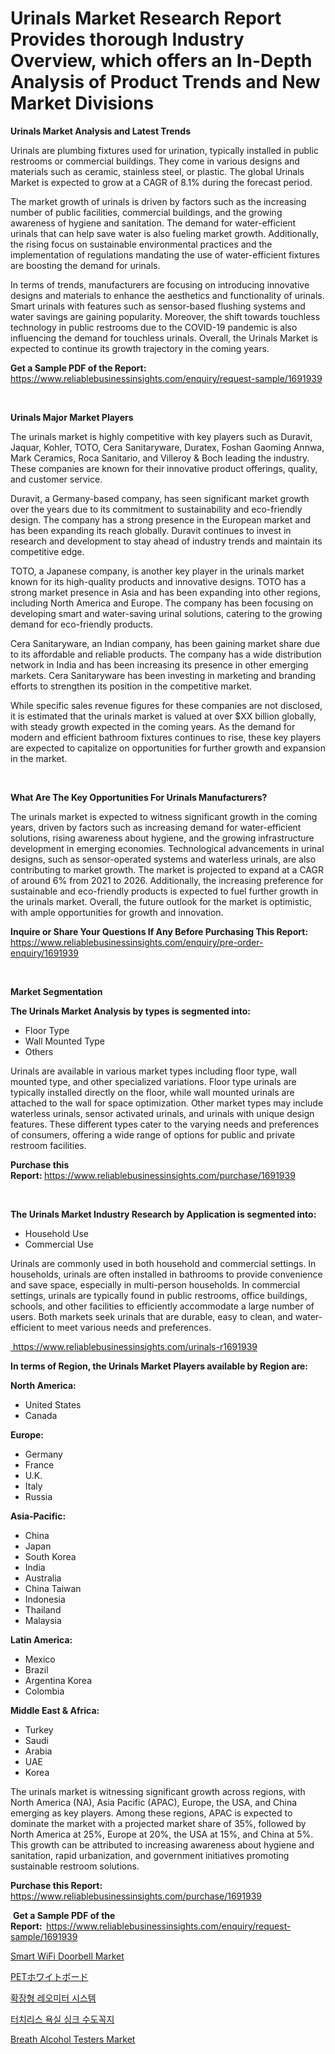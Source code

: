 <p><h1>Urinals Market Research Report Provides thorough Industry Overview, which offers an In-Depth Analysis of Product Trends and New Market Divisions</h1></p><p><strong>Urinals Market Analysis and Latest Trends</strong></p>
<p><p>Urinals are plumbing fixtures used for urination, typically installed in public restrooms or commercial buildings. They come in various designs and materials such as ceramic, stainless steel, or plastic. The global Urinals Market is expected to grow at a CAGR of 8.1% during the forecast period.</p><p>The market growth of urinals is driven by factors such as the increasing number of public facilities, commercial buildings, and the growing awareness of hygiene and sanitation. The demand for water-efficient urinals that can help save water is also fueling market growth. Additionally, the rising focus on sustainable environmental practices and the implementation of regulations mandating the use of water-efficient fixtures are boosting the demand for urinals.</p><p>In terms of trends, manufacturers are focusing on introducing innovative designs and materials to enhance the aesthetics and functionality of urinals. Smart urinals with features such as sensor-based flushing systems and water savings are gaining popularity. Moreover, the shift towards touchless technology in public restrooms due to the COVID-19 pandemic is also influencing the demand for touchless urinals. Overall, the Urinals Market is expected to continue its growth trajectory in the coming years.</p></p>
<p><strong>Get a Sample PDF of the Report:&nbsp;</strong> <a href="https://www.reliablebusinessinsights.com/enquiry/request-sample/1691939">https://www.reliablebusinessinsights.com/enquiry/request-sample/1691939</a></p>
<p>&nbsp;</p>
<p><strong>Urinals Major Market Players</strong></p>
<p><p>The urinals market is highly competitive with key players such as Duravit, Jaquar, Kohler, TOTO, Cera Sanitaryware, Duratex, Foshan Gaoming Annwa, Mark Ceramics, Roca Sanitario, and Villeroy & Boch leading the industry. These companies are known for their innovative product offerings, quality, and customer service.</p><p>Duravit, a Germany-based company, has seen significant market growth over the years due to its commitment to sustainability and eco-friendly design. The company has a strong presence in the European market and has been expanding its reach globally. Duravit continues to invest in research and development to stay ahead of industry trends and maintain its competitive edge.</p><p>TOTO, a Japanese company, is another key player in the urinals market known for its high-quality products and innovative designs. TOTO has a strong market presence in Asia and has been expanding into other regions, including North America and Europe. The company has been focusing on developing smart and water-saving urinal solutions, catering to the growing demand for eco-friendly products.</p><p>Cera Sanitaryware, an Indian company, has been gaining market share due to its affordable and reliable products. The company has a wide distribution network in India and has been increasing its presence in other emerging markets. Cera Sanitaryware has been investing in marketing and branding efforts to strengthen its position in the competitive market.</p><p>While specific sales revenue figures for these companies are not disclosed, it is estimated that the urinals market is valued at over $XX billion globally, with steady growth expected in the coming years. As the demand for modern and efficient bathroom fixtures continues to rise, these key players are expected to capitalize on opportunities for further growth and expansion in the market.</p></p>
<p>&nbsp;</p>
<p><strong>What Are The Key Opportunities For Urinals Manufacturers?</strong></p>
<p><p>The urinals market is expected to witness significant growth in the coming years, driven by factors such as increasing demand for water-efficient solutions, rising awareness about hygiene, and the growing infrastructure development in emerging economies. Technological advancements in urinal designs, such as sensor-operated systems and waterless urinals, are also contributing to market growth. The market is projected to expand at a CAGR of around 6% from 2021 to 2026. Additionally, the increasing preference for sustainable and eco-friendly products is expected to fuel further growth in the urinals market. Overall, the future outlook for the market is optimistic, with ample opportunities for growth and innovation.</p></p>
<p><strong>Inquire or Share Your Questions If Any Before Purchasing This Report:</strong> <a href="https://www.reliablebusinessinsights.com/enquiry/pre-order-enquiry/1691939">https://www.reliablebusinessinsights.com/enquiry/pre-order-enquiry/1691939</a></p>
<p>&nbsp;</p>
<p><strong>Market Segmentation</strong></p>
<p><strong>The Urinals Market Analysis by types is segmented into:</strong></p>
<p><ul><li>Floor Type</li><li>Wall Mounted Type</li><li>Others</li></ul></p>
<p><p>Urinals are available in various market types including floor type, wall mounted type, and other specialized variations. Floor type urinals are typically installed directly on the floor, while wall mounted urinals are attached to the wall for space optimization. Other market types may include waterless urinals, sensor activated urinals, and urinals with unique design features. These different types cater to the varying needs and preferences of consumers, offering a wide range of options for public and private restroom facilities.</p></p>
<p><strong>Purchase this Report:&nbsp;</strong><a href="https://www.reliablebusinessinsights.com/purchase/1691939">https://www.reliablebusinessinsights.com/purchase/1691939</a></p>
<p>&nbsp;</p>
<p><strong>The Urinals Market Industry Research by Application is segmented into:</strong></p>
<p><ul><li>Household Use</li><li>Commercial Use</li></ul></p>
<p><p>Urinals are commonly used in both household and commercial settings. In households, urinals are often installed in bathrooms to provide convenience and save space, especially in multi-person households. In commercial settings, urinals are typically found in public restrooms, office buildings, schools, and other facilities to efficiently accommodate a large number of users. Both markets seek urinals that are durable, easy to clean, and water-efficient to meet various needs and preferences.</p></p>
<p><a href="https://www.reliablebusinessinsights.com/urinals-r1691939">&nbsp;https://www.reliablebusinessinsights.com/urinals-r1691939</a></p>
<p><strong>In terms of Region, the Urinals Market Players available by Region are:</strong></p>
<p>
    <p> <strong> North America: </strong>
        <ul>
            <li>United States</li>
            <li>Canada</li>
        </ul>
        </p> 
    <p> <strong> Europe: </strong>
        <ul>
            <li>Germany</li>
            <li>France</li>
            <li>U.K.</li>
            <li>Italy</li>
            <li>Russia</li>
        </ul>
        </p> 
    <p> <strong> Asia-Pacific: </strong>
        <ul>
            <li>China</li>
            <li>Japan</li>
            <li>South Korea</li>
            <li>India</li>
            <li>Australia</li>
            <li>China Taiwan</li>
            <li>Indonesia</li>
            <li>Thailand</li>
            <li>Malaysia</li>
        </ul>
        </p> 
    <p> <strong> Latin America: </strong>
        <ul>
            <li>Mexico</li>
            <li>Brazil</li>
            <li>Argentina Korea</li>
            <li>Colombia</li>
        </ul>
        </p> 
    <p> <strong> Middle East & Africa: </strong>
        <ul>
            <li>Turkey</li>
            <li>Saudi</li>
            <li>Arabia</li>
            <li>UAE</li>
            <li>Korea</li>
        </ul>
    </p>
    </p>
<p><p>The urinals market is witnessing significant growth across regions, with North America (NA), Asia Pacific (APAC), Europe, the USA, and China emerging as key players. Among these regions, APAC is expected to dominate the market with a projected market share of 35%, followed by North America at 25%, Europe at 20%, the USA at 15%, and China at 5%. This growth can be attributed to increasing awareness about hygiene and sanitation, rapid urbanization, and government initiatives promoting sustainable restroom solutions.</p></p>
<p><strong>Purchase this Report: </strong><a href="https://www.reliablebusinessinsights.com/purchase/1691939">https://www.reliablebusinessinsights.com/purchase/1691939</a></p>
<p>&nbsp;<strong>Get a Sample PDF of the Report:&nbsp;&nbsp;</strong><a href="https://www.reliablebusinessinsights.com/enquiry/request-sample/1691939">https://www.reliablebusinessinsights.com/enquiry/request-sample/1691939</a></p>
<p><strong></strong></p>
<p><p><a href="https://github.com/labibmmn112/Market-Research-Report-List-1/blob/main/smart-wifi-doorbell-market.md">Smart WiFi Doorbell Market</a></p><p><a href="https://github.com/andrade7361/Market-Research-Report-List-1/blob/main/5709286142773.md">PETホワイトボード</a></p><p><a href="https://github.com/crfsywufhm81415/Market-Research-Report-List-2/blob/main/8578727150531.md">확장형 레오미터 시스템</a></p><p><a href="https://github.com/vs10l4sfg5c/Market-Research-Report-List-2/blob/main/9512719150532.md">터치리스 욕실 싱크 수도꼭지</a></p><p><a href="https://github.com/gladysalidde/Market-Research-Report-List-1/blob/main/breath-alcohol-testers-market.md">Breath Alcohol Testers Market</a></p></p>